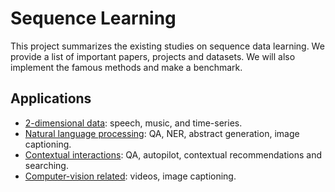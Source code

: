 # Sequence Learning

This project summarizes the existing studies on sequence data learning. We provide a list of important papers, projects and datasets. We will also implement the famous methods and make a benchmark.

## Applications

- [2-dimensional data](2Ddata.md): speech, music, and time-series.
- [Natural language processing](NLP.md): QA, NER, abstract generation, image captioning.
- [Contextual interactions](context.md): QA, autopilot, contextual recommendations and searching.
- [Computer-vision related](cv.md): videos, image captioning.
